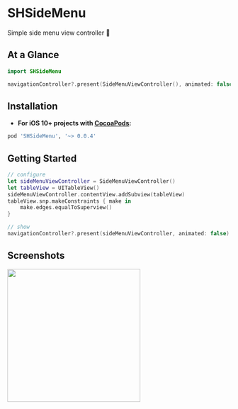# SHSideMenu
Simple side menu view controller 🍔
    
At a Glance
-----------

```swift
import SHSideMenu

navigationController?.present(SideMenuViewController(), animated: false)
```

Installation
------------

- **For iOS 10+ projects with [CocoaPods](https://cocoapods.org):**

```ruby
pod 'SHSideMenu', '~> 0.0.4'
```


Getting Started
-----------
```swift
// configure
let sideMenuViewController = SideMenuViewController()
let tableView = UITableView()
sideMenuViewController.contentView.addSubview(tableView)
tableView.snp.makeConstraints { make in
    make.edges.equalToSuperview()
}

// show
navigationController?.present(sideMenuViewController, animated: false)
```

Screenshots
-----------

<img src="https://user-images.githubusercontent.com/11647461/43154093-1fb6a3e0-8fae-11e8-9fd7-eb3fdb96f4ae.png" width="300">

